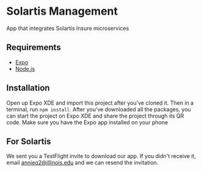 # Solartis Management
App that integrates Solartis Insure microservices

## Requirements
* [Expo](https://docs.expo.io/versions/v29.0.0/introduction/installation.html)
* [Node.js](https://nodejs.org/en/)

## Installation
Open up Expo XDE and import this project after you've cloned it. Then in a terminal, run `npm install`. After you've downloaded all the packages, you can start the project on Expo XDE and share the project through its QR code. Make sure you have the Expo app installed on your phone

## For Solartis
We sent you a TestFlight invite to download our app. If you didn't receive it, email annieq2@illinois.edu and we can resend the invitation.
